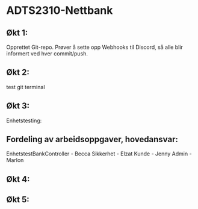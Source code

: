# ADTS2310-Nettbank

## Økt 1:
Opprettet Git-repo. Prøver å sette opp Webhooks til Discord, så alle blir informert ved hver commit/push.

## Økt 2:

test git terminal

## Økt 3:

Enhetstesting: 

## Fordeling av arbeidsoppgaver, hovedansvar:

EnhetstestBankController - Becca
Sikkerhet - Elzat
Kunde - Jenny
Admin - Marlon

## Økt 4: 

## Økt 5:


